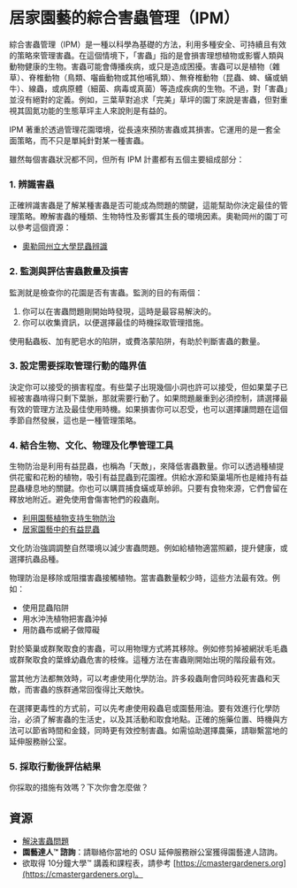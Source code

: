 # 居家園藝的綜合害蟲管理（IPM）

綜合害蟲管理（IPM）是一種以科學為基礎的方法，利用多種安全、可持續且有效的策略來管理害蟲。在這個情境下，「害蟲」指的是會損害理想植物或影響人類與動物健康的生物。害蟲可能會傳播疾病，或只是造成困擾。害蟲可以是植物（雜草）、脊椎動物（鳥類、囓齒動物或其他哺乳類）、無脊椎動物（昆蟲、蜱、蟎或蝸牛）、線蟲，或病原體（細菌、病毒或真菌）等造成疾病的生物。不過，對「害蟲」並沒有絕對的定義。例如，三葉草對追求「完美」草坪的園丁來說是害蟲，但對重視其固氮功能的生態草坪主人來說則是有益的。

IPM 著重於透過管理花園環境，從長遠來預防害蟲或其損害。它運用的是一套全面策略，而不只是單純針對某一種害蟲。

雖然每個害蟲狀況都不同，但所有 IPM 計畫都有五個主要組成部分：

### 1. 辨識害蟲

正確辨識害蟲是了解某種害蟲是否可能成為問題的關鍵，這能幫助你決定最佳的管理策略。瞭解害蟲的種類、生物特性及影響其生長的環境因素。奧勒岡州的園丁可以參考這個資源：

- [奧勒岡州立大學昆蟲辨識](https://extension.oregonstate.edu/pests-weeds-diseases/insects/insect-identification)

### 2. 監測與評估害蟲數量及損害

監測就是檢查你的花園是否有害蟲。監測的目的有兩個：

1. 你可以在害蟲問題剛開始時發現，這時是最容易解決的。
2. 你可以收集資訊，以便選擇最佳的時機採取管理措施。

使用黏蟲板、加有肥皂水的陷阱，或費洛蒙陷阱，有助於判斷害蟲的數量。

### 3. 設定需要採取管理行動的臨界值

決定你可以接受的損害程度。有些葉子出現幾個小洞也許可以接受，但如果葉子已經被害蟲啃得只剩下葉脈，那就需要行動了。如果問題嚴重到必須控制，請選擇最有效的管理方法及最佳使用時機。如果損害你可以忍受，也可以選擇讓問題在這個季節自然發展，這也是一種管理策略。

### 4. 結合生物、文化、物理及化學管理工具


生物防治是利用有益昆蟲，也稱為「天敵」，來降低害蟲數量。你可以透過種植提供花蜜和花粉的植物，吸引有益昆蟲到花園裡。供給水源和築巢場所也是維持有益昆蟲棲息地的關鍵。你也可以購買捕食蟎或草蛉卵。只要有食物來源，它們會留在釋放地附近。避免使用會傷害牠們的殺蟲劑。

- [利用園藝植物支持生物防治](https://gardenecology.oregonstate.edu/sites/agscid7/files/gardenecology/gel_brief_2_biocontrol.pdf)
- [居家園藝中的有益昆蟲](https://cmastergardeners.files.wordpress.com/2022/02/beneficial-insects.pdf)


文化防治強調調整自然環境以減少害蟲問題。例如給植物適當照顧，提升健康，或選擇抗蟲品種。


物理防治是移除或阻擋害蟲接觸植物。當害蟲數量較少時，這些方法最有效。例如：

- 使用昆蟲陷阱
- 用水沖洗植物把害蟲沖掉
- 用防蟲布或網子做障礙

對於築巢或群聚取食的害蟲，可以用物理方式將其移除。例如修剪掉被網狀毛毛蟲或群聚取食的葉蜂幼蟲危害的枝條。這種方法在害蟲剛開始出現的階段最有效。


當其他方法都無效時，可以考慮使用化學防治。許多殺蟲劑會同時殺死害蟲和天敵，而害蟲的族群通常回復得比天敵快。

在選擇更毒性的方式前，可以先考慮使用殺蟲皂或園藝用油。要有效進行化學防治，必須了解害蟲的生活史，以及其活動和取食地點。正確的施藥位置、時機與方法可以節省時間和金錢，同時更有效控制害蟲。如需協助選擇農藥，請聯繫當地的延伸服務辦公室。

### 5. 採取行動後評估結果

你採取的措施有效嗎？下次你會怎麼做？

## 資源

- [解決害蟲問題](https://solvepestproblems.oregonstate.edu/)
- **園藝達人™ 諮詢**：請聯絡你當地的 OSU 延伸服務辦公室獲得園藝達人諮詢。
- 欲取得 10分鐘大學™ 講義和課程表，請參考 [https://cmastergardeners.org](https://cmastergardeners.org)。
